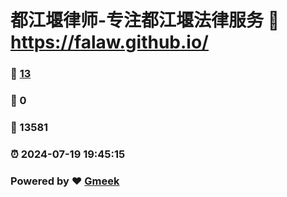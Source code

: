 # 都江堰律师-专注都江堰法律服务 :link: https://falaw.github.io/ 
### :page_facing_up: [13](https://falaw.github.io//tag.html) 
### :speech_balloon: 0 
### :hibiscus: 13581 
### :alarm_clock: 2024-07-19 19:45:15 
### Powered by :heart: [Gmeek](https://github.com/Meekdai/Gmeek)
